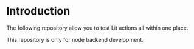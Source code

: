 # Introduction

The following repository allow you to test Lit actions all within one place. 

This repository is only for node backend development.
